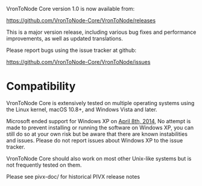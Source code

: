 VronToNode Core version 1.0 is now available from:

  <https://github.com/VronToNode-Core/VronToNode/releases>

This is a major version release, including various bug fixes and
performance improvements, as well as updated translations.

Please report bugs using the issue tracker at github:

  <https://github.com/VronToNode-Core/VronToNode/issues>

Compatibility
==============

VronToNode Core is extensively tested on multiple operating systems using
the Linux kernel, macOS 10.8+, and Windows Vista and later.

Microsoft ended support for Windows XP on [April 8th, 2014](https://www.microsoft.com/en-us/WindowsForBusiness/end-of-xp-support),
No attempt is made to prevent installing or running the software on Windows XP, you
can still do so at your own risk but be aware that there are known instabilities and issues.
Please do not report issues about Windows XP to the issue tracker.

VronToNode Core should also work on most other Unix-like systems but is not
frequently tested on them.


Please see pivx-doc/ for historical PIVX release notes
